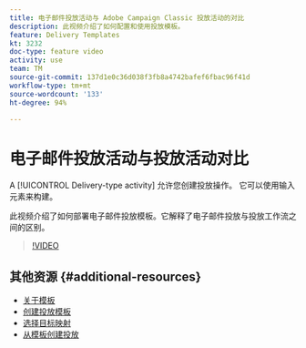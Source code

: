 ```yaml
---
title: 电子邮件投放活动与 Adobe Campaign Classic 投放活动的对比
description: 此视频介绍了如何配置和使用投放模板。
feature: Delivery Templates
kt: 3232
doc-type: feature video
activity: use
team: TM
source-git-commit: 137d1e0c36d038f3fb8a4742bafef6fbac96f41d
workflow-type: tm+mt
source-wordcount: '133'
ht-degree: 94%

---
```



# 电子邮件投放活动与投放活动对比

A [!UICONTROL Delivery-type activity] 允许您创建投放操作。 它可以使用输入元素来构建。

此视频介绍了如何部署电子邮件投放模板。它解释了电子邮件投放与投放工作流之间的区别。

>[!VIDEO](https://video.tv.adobe.com/v/24065?quality=12)

## 其他资源 {#additional-resources}

* [关于模板](https://experienceleague.adobe.com/docs/campaign-classic/using/sending-messages/using-delivery-templates/about-templates.html?lang=zh-Hans)
* [创建投放模板](https://experienceleague.adobe.com/docs/campaign-classic/using/sending-messages/using-delivery-templates/creating-a-delivery-template.html?lang=zh-Hans)
* [选择目标映射](https://experienceleague.adobe.com/docs/campaign-classic/using/sending-messages/using-delivery-templates/selecting-a-target-mapping.html?lang=zh-Hans)
* [从模板创建投放](https://experienceleague.adobe.com/docs/campaign-classic/using/sending-messages/using-delivery-templates/creating-a-delivery-from-a-template.html?lang=zh-Hans)
